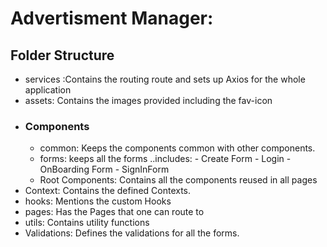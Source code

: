 # Advertisment Manager:

## Folder Structure

- services :Contains the routing route and sets up Axios for the whole application
- assets: Contains the images provided including the fav-icon
- ### Components
  - common: Keeps the components common with other components.
  - forms: keeps all the forms ..includes: - Create Form - Login - OnBoarding Form - SignInForm
  - Root Components: Contains all the components reused in all pages
- Context: Contains the defined Contexts.
- hooks: Mentions the custom Hooks
- pages: Has the Pages that one can route to
- utils: Contains utility functions
- Validations: Defines the validations for all the forms.

